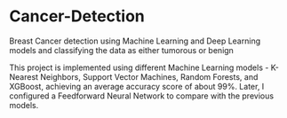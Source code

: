 # Cancer-Detection
Breast Cancer detection using Machine Learning and Deep Learning models and classifying the data as either tumorous or benign

This project is implemented using different Machine Learning models - K-Nearest Neighbors, Support Vector Machines, Random Forests, and XGBoost, achieving an average accuracy score of about 99%. Later, I configured a Feedforward Neural Network to compare with the previous models.
